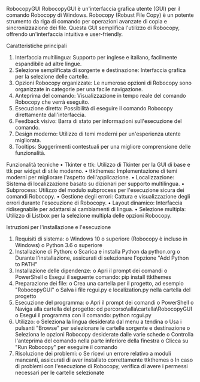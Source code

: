 RobocopyGUI
RobocopyGUI è un'interfaccia grafica utente (GUI) per il comando Robocopy di Windows. Robocopy (Robust File Copy) è un potente strumento da riga di comando per operazioni avanzate di copia e sincronizzazione dei file. Questa GUI semplifica l'utilizzo di Robocopy, offrendo un'interfaccia intuitiva e user-friendly.

Caratteristiche principali
1.	Interfaccia multilingua: Supporto per inglese e italiano, facilmente espandibile ad altre lingue.
2.	Selezione semplificata di sorgente e destinazione: Interfaccia grafica per la selezione delle cartelle.
3.	Opzioni Robocopy organizzate: Le numerose opzioni di Robocopy sono organizzate in categorie per una facile navigazione.
4.	Anteprima del comando: Visualizzazione in tempo reale del comando Robocopy che verrà eseguito.
5.	Esecuzione diretta: Possibilità di eseguire il comando Robocopy direttamente dall'interfaccia.
6.	Feedback visivo: Barra di stato per informazioni sull'esecuzione del comando.
7.	Design moderno: Utilizzo di temi moderni per un'esperienza utente migliorata.
8.	Tooltips: Suggerimenti contestuali per una migliore comprensione delle funzionalità.

Funzionalità tecniche
•	Tkinter e ttk: Utilizzo di Tkinter per la GUI di base e ttk per widget di stile moderno.
•	ttkthemes: Implementazione di temi moderni per migliorare l'aspetto dell'applicazione.
•	Localizzazione: Sistema di localizzazione basato su dizionari per supporto multilingua.
•	Subprocess: Utilizzo del modulo subprocess per l'esecuzione sicura dei comandi Robocopy.
•	Gestione degli errori: Cattura e visualizzazione degli errori durante l'esecuzione di Robocopy.
•	Layout dinamico: Interfaccia ridisegnabile per adattarsi ai cambiamenti di lingua.
•	Selezione multipla: Utilizzo di Listbox per la selezione multipla delle opzioni Robocopy.

Istruzioni per l'installazione e l'esecuzione
1.	Requisiti di sistema: 
o	Windows 10 o superiore (Robocopy è incluso in Windows)
o	Python 3.6 o superiore
2.	Installazione di Python: 
o	Scarica e installa Python da python.org
o	Durante l'installazione, assicurati di selezionare l'opzione "Add Python to PATH"
3.	Installazione delle dipendenze: 
o	Apri il prompt dei comandi o PowerShell
o	Esegui il seguente comando: 
		pip install ttkthemes
4.	Preparazione dei file: 
o	Crea una cartella per il progetto, ad esempio "RobocopyGUI"
o	Salva i file rcgui.py e localization.py nella cartella del progetto
5.	Esecuzione del programma: 
o	Apri il prompt dei comandi o PowerShell
o	Naviga alla cartella del progetto: 
		cd percorso\alla\cartella\RobocopyGUI
o	Esegui il programma con il comando: 
		python rcgui.py
6.	Utilizzo: 
o	Seleziona la lingua desiderata dal menu a tendina
o	Usa i pulsanti "Browse" per selezionare le cartelle sorgente e destinazione
o	Seleziona le opzioni Robocopy desiderate dalle varie schede
o	Controlla l'anteprima del comando nella parte inferiore della finestra
o	Clicca su "Run Robocopy" per eseguire il comando
7.	Risoluzione dei problemi: 
o	Se ricevi un errore relativo a moduli mancanti, assicurati di aver installato correttamente ttkthemes
o	In caso di problemi con l'esecuzione di Robocopy, verifica di avere i permessi necessari per le cartelle selezionate
